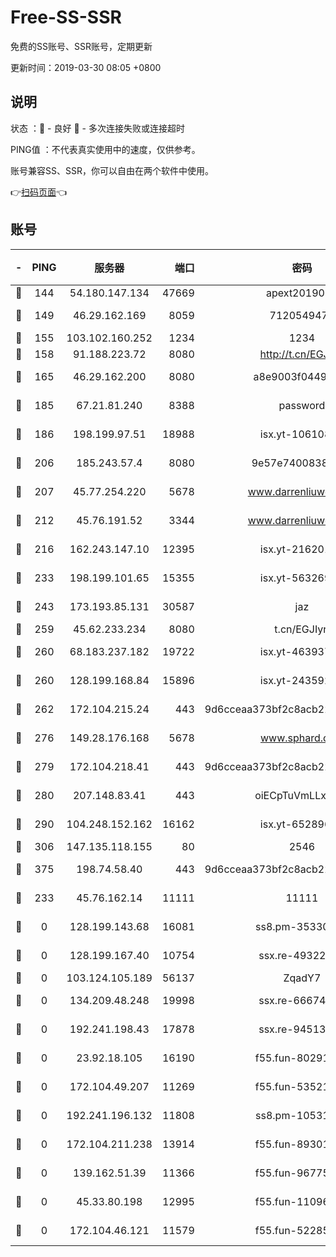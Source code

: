 # Free-SS-SSR

免费的SS账号、SSR账号，定期更新

更新时间：2019-03-30 08:05 +0800

## 说明

状态     ：🙂 - 良好 🙁 - 多次连接失败或连接超时

PING值   ：不代表真实使用中的速度，仅供参考。

账号兼容SS、SSR，你可以自由在两个软件中使用。

👉[扫码页面](https://liesauer.github.io/Free-SS-SSR/)👈

## 账号

|-|PING|服务器|端口|密码|加密方式|区域|
|:----:|:----:|:-----:|-----:|:----:|:----:|:----:|
|🙂|144|54.180.147.134|47669|apext2019001|chacha20|KR|
|🙂|149|46.29.162.169|8059|7120549471|aes-256-cfb||
|🙂|155|103.102.160.252|1234|1234|rc4-md5|JP|
|🙂|158|91.188.223.72|8080|http://t.cn/EGJIyrl|rc4-md5|RU|
|🙂|165|46.29.162.200|8080|a8e9003f0449cea5|chacha20-ietf|RU|
|🙂|185|67.21.81.240|8388|password|aes-256-cfb|US|
|🙂|186|198.199.97.51|18988|isx.yt-10610872|aes-256-cfb|US|
|🙂|206|185.243.57.4|8080|9e57e7400838a01e|chacha20-ietf|US|
|🙂|207|45.77.254.220|5678|www.darrenliuwei.com|aes-256-cfb|SG|
|🙂|212|45.76.191.52|3344|www.darrenliuwei.com|aes-256-cfb|JP|
|🙂|216|162.243.147.10|12395|isx.yt-21620171|aes-256-cfb|US|
|🙂|233|198.199.101.65|15355|isx.yt-56326959|aes-256-cfb|US|
|🙂|243|173.193.85.131|30587|jaz|aes-256-cfb|US|
|🙂|259|45.62.233.234|8080|t.cn/EGJIyrl|rc4-md5|CA|
|🙂|260|68.183.237.182|19722|isx.yt-46393764|aes-256-cfb|SG|
|🙂|260|128.199.168.84|15896|isx.yt-24359224|aes-256-cfb|SG|
|🙂|262|172.104.215.24|443|9d6cceaa373bf2c8acb22e60b6a58be6|aes-256-cfb|US|
|🙂|276|149.28.176.168|5678|www.sphard.com|aes-256-cfb|AU|
|🙂|279|172.104.218.41|443|9d6cceaa373bf2c8acb22e60b6a58be6|aes-256-cfb|US|
|🙂|280|207.148.83.41|443|oiECpTuVmLLxk4Ts|aes-256-cfb|AU|
|🙂|290|104.248.152.162|16162|isx.yt-65289690|aes-256-cfb|SG|
|🙂|306|147.135.118.155|80|2546|chacha20|US|
|🙂|375|198.74.58.40|443|9d6cceaa373bf2c8acb22e60b6a58be6|aes-256-cfb|US|
|🙂|233|45.76.162.14|11111|11111|aes-256-cfb|SG|
|🙁|0|128.199.143.68|16081|ss8.pm-35330221|aes-256-cfb|SG|
|🙁|0|128.199.167.40|10754|ssx.re-49322932|aes-256-cfb|SG|
|🙁|0|103.124.105.189|56137|ZqadY7|chacha20|US|
|🙁|0|134.209.48.248|19998|ssx.re-66674376|aes-256-cfb|US|
|🙁|0|192.241.198.43|17878|ssx.re-94513263|aes-256-cfb|US|
|🙁|0|23.92.18.105|16190|f55.fun-80291265|aes-256-cfb|US|
|🙁|0|172.104.49.207|11269|f55.fun-53521114|aes-256-cfb|SG|
|🙁|0|192.241.196.132|11808|ss8.pm-10531723|aes-256-cfb|US|
|🙁|0|172.104.211.238|13914|f55.fun-89301150|aes-256-cfb|US|
|🙁|0|139.162.51.39|11366|f55.fun-96775690|aes-256-cfb|SG|
|🙁|0|45.33.80.198|12995|f55.fun-11096059|aes-256-cfb|US|
|🙁|0|172.104.46.121|11579|f55.fun-52285743|aes-256-cfb|SG|
